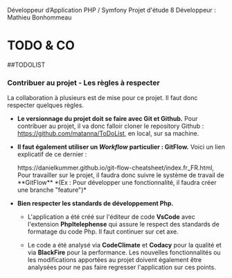 Développeur d’Application PHP / Symfony
Projet d'étude 8
Développeur : Mathieu Bonhommeau


# TODO & CO
##TODOLIST

### Contribuer au projet - Les règles à respecter

La collaboration à plusieurs est de mise pour ce projet. Il faut donc respecter quelques règles.

- **Le versionnage du projet doit se faire avec Git et Github.**
  Pour contribuer au projet, il va donc falloir cloner le repository Github : <link>https://github.com/matanna/ToDoList,  en local, sur sa machine.
  
- **Il faut également utiliser un *Workflow* particulier : GitFlow.**
  Voici un lien explicatif de ce dernier : 
  <link>https://danielkummer.github.io/git-flow-cheatsheet/index.fr_FR.html,
  Pour travailler sur le projet, il faudra donc suivre le système de travail de **GitFlow**
  *(Ex : Pour développer une fonctionnalité, il faudra créer une branche  "feature")*

- **Bien respecter les standards de développement Php.**
  - L'application a été créé sur l'éditeur de code **VsCode** avec l'extension **PhpItelephense** qui assure le respect des standards de formatage du code Php. 
  Il faut continuer sur cet axe.
  
  - Le code a été analysé via **CodeClimate** et **Codacy** pour la qualité et via **BlackFire** pour la performance.
  Les nouvelles fonctionnalités ou les modifications apportées au projet doivent également être analysées pour ne pas faire regresser l'application sur ces points.